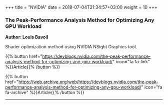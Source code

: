 +++
title = "NVIDIA"
date = 2018-07-04T21:34:57+03:00
weight = 10
+++

### The Peak-Performance Analysis Method for Optimizing Any GPU Workload
**Author: Louis Bavoil**

Shader optimization method using NVIDIA NSight Graphics tool.

{{% button href="https://devblogs.nvidia.com/the-peak-performance-analysis-method-for-optimizing-any-gpu-workload/" icon="fa fa-link" %}}Article{{% /button %}}

{{% button href="https://web.archive.org/web/https://devblogs.nvidia.com/the-peak-performance-analysis-method-for-optimizing-any-gpu-workload/" icon="fa fa-archive" %}}Article{{% /button %}}

***